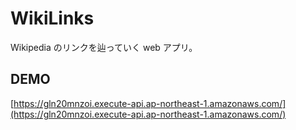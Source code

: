 # WikiLinks

Wikipedia のリンクを辿っていく web アプリ。

## DEMO

[https://gln20mnzoi.execute-api.ap-northeast-1.amazonaws.com/](https://gln20mnzoi.execute-api.ap-northeast-1.amazonaws.com/)
